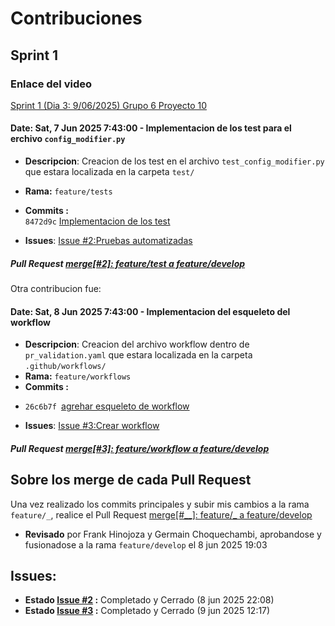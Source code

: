 # **Contribuciones**
## **Sprint 1**
### Enlace del video
[Sprint 1 (Dia 3: 9/06/2025) Grupo 6 Proyecto 10 ](https://www.youtube.com/watch?v=ZwcuikAZ56w&ab_channel=SerranoArosteguiEdySaul)

#### **Date: Sat, 7 Jun 2025 7:43:00 - Implementacion de los test para el erchivo `config_modifier.py`**
- **Descripcion**: Creacion de los test en el archivo `test_config_modifier.py` que estara localizada en la carpeta `test/`
- **Rama:** `feature/tests`
- **Commits :**  
`8472d9c` [Implementacion de los test](https://github.com/OliverHz28/PC3Proyecto10/commit/8472d9c5b6ef78bd92a1d1e5128f27a9fdaf5059)
       
- **Issues**: [Issue #2:Pruebas automatizadas](https://github.com/OliverHz28/PC3Proyecto10/issues/2)
   
##### Pull Request [merge[#2]: feature/test a feature/develop](https://github.com/OliverHz28/PC3Proyecto10/pull/7)

Otra contribucion fue:

#### **Date: Sat, 8 Jun 2025 7:43:00 - Implementacion del esqueleto del workflow**
- **Descripcion**: Creacion del archivo workflow dentro de `pr_validation.yaml` que estara localizada en la carpeta `.github/workflows/`
- **Rama:** `feature/workflows`
- **Commits :**  
* `26c6b7f
`[agrehar esqueleto de workflow](https://github.com/OliverHz28/PC3Proyecto10/commit/26c6b7f44b87f848a3f9807d6f7eb404a9546d7b)
       
- **Issues**: [Issue #3:Crear workflow](https://github.com/OliverHz28/PC3Proyecto10/issues/3)
   
##### Pull Request [merge[#3]: feature/workflow a feature/develop](https://github.com/OliverHz28/PC3Proyecto10/pull/9)


## Sobre los merge de cada **Pull Request**

Una vez realizado los commits principales y subir mis cambios a la rama `feature/_`, realice el Pull Request [merge[#__]: feature/_ a feature/develop](https://github.com/OliverHz28/PC3Proyecto10/pulls?q=is%3Apr+is%3Aclosed)

- **Revisado** por Frank Hinojoza y Germain Choquechambi, aprobandose y fusionadose a la rama  `feature/develop` el 8 jun 2025 19:03

## Issues:
- **Estado [Issue #2](https://github.com/OliverHz28/PC3Proyecto10/issues/2) :** Completado y Cerrado (8 jun 2025 22:08)
- **Estado [Issue #3](https://github.com/OliverHz28/PC3Proyecto10/issues/3) :** Completado y Cerrado (9 jun 2025 12:17)